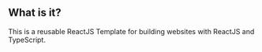 ## What is it?

This is a reusable ReactJS Template for building websites with ReactJS and TypeScript.


